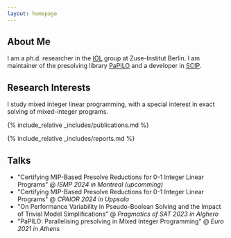 ```yaml
---
layout: homepage
---
```


## About Me

I am a ph.d. researcher in the [IOL]([https://github.com/ZIB-IOL](https://iol.zib.de/)) group at Zuse-Institut Berlin. I am maintainer of the presolving library [PaPILO](https://github.com/scipopt/papilo) and a developer in [SCIP](https://github.com/scipopt/).

## Research Interests

I study mixed integer linear programming, with a special interest in exact solving of mixed-integer programs.

{% include_relative _includes/publications.md %}

{% include_relative _includes/reports.md %}



## Talks

- "Certifying MIP-Based Presolve Reductions for 0-1 Integer Linear Programs" @ *ISMP 2024 in Montreal (upcomming)*
- "Certifying MIP-Based Presolve Reductions for 0-1 Integer Linear Programs" @ *CPAIOR 2024 in Uppsala*
- "On Performance Variability in Pseudo-Boolean Solving and the Impact of Trivial Model Simplifications" @ *Pragmatics of SAT 2023 in Alghero*
- "PaPILO: Parallelising presolving in Mixed Integer Programming" @ *Euro 2021 in Athens*
